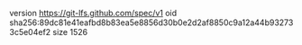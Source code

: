 version https://git-lfs.github.com/spec/v1
oid sha256:89dc81e41eafbd8b83ea5e8856d30b0e2d2af8850c9a12a44b932733c5e04ef2
size 1526
